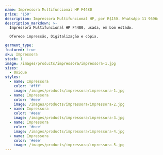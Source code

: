 ```yaml
---
name: Impressora Multifuncional HP F4480
price: '150'
description: Impressora Multifuncional HP, por R$150. WhatsApp 11 96964-1752
description_markdown: >-
  Impressora Multifuncional HP F4480, usada, em bom estado.

  Oferece impressão, Digitalização e cópia.

garment_type:
featured: true
sku: Impressora
stock: 1
image: /images/products/impressora/impressora-1.jpg
sizes:
  - Unique
styles:
  - name: Impressora
    color: '#fff'
    image: /images/products/impressora/impressora-1.jpg
  - name: Impressora
    color: '#eee'
    image: /images/products/impressora/impressora-2.jpg
  - name: Impressora
    color: '#eee'
    image: /images/products/impressora/impressora-3.jpg
  - name: Impressora
    color: '#eee'
    image: /images/products/impressora/impressora-4.jpg
  - name: Impressora
    color: '#eee'
    image: /images/products/impressora/impressora-5.jpg
---
```

